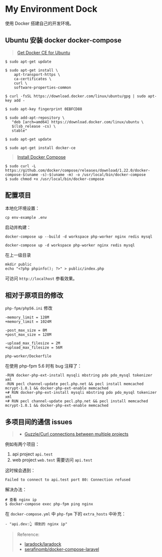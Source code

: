 # My Environment Dock

使用 Docker 搭建自己的开发环境。

## Ubuntu 安装 docker docker-compose

> [Get Docker CE for Ubuntu](https://docs.docker.com/install/linux/docker-ce/ubuntu/)

```
$ sudo apt-get update

$ sudo apt-get install \
    apt-transport-https \
    ca-certificates \
    curl \
    software-properties-common

$ curl -fsSL https://download.docker.com/linux/ubuntu/gpg | sudo apt-key add -

$ sudo apt-key fingerprint 0EBFCD88

$ sudo add-apt-repository \
   "deb [arch=amd64] https://download.docker.com/linux/ubuntu \
   $(lsb_release -cs) \
   stable"

$ sudo apt-get update

$ sudo apt-get install docker-ce
```

> [Install Docker Compose](https://docs.docker.com/compose/install/)

```
$ sudo curl -L https://github.com/docker/compose/releases/download/1.22.0/docker-compose-$(uname -s)-$(uname -m) -o /usr/local/bin/docker-compose
$ sudo chmod +x /usr/local/bin/docker-compose
```

## 配置项目

本地化环境设置：

```
cp env-example .env
```

启动并构建：

```
docker-compose up --build -d workspace php-worker nginx redis mysql

docker-compose up -d workspace php-worker nginx redis mysql
```

在上一级目录

```
mkdir public
echo "<?php phpinfo(); ?>" > public/index.php
```

可访问 `http://localhost` 参看效果。

## 相对于原项目的修改

`php-fpm/php56.ini` 修改

```
-memory_limit = 128M
+memory_limit = 1024M

-post_max_size = 8M
+post_max_size = 128M

-upload_max_filesize = 2M
+upload_max_filesize = 56M
```

`php-worker/Dockerfile`

在使用 php-fpm 5.6 时有 bug 注释了：

```
-RUN docker-php-ext-install mysqli mbstring pdo pdo_mysql tokenizer xml
-RUN pecl channel-update pecl.php.net && pecl install memcached mcrypt-1.0.1 && docker-php-ext-enable memcached
+# RUN docker-php-ext-install mysqli mbstring pdo pdo_mysql tokenizer xml
+# RUN pecl channel-update pecl.php.net && pecl install memcached mcrypt-1.0.1 && docker-php-ext-enable memcached
```

## 多项目间的通信 issues

> - [Guzzle/Curl connections between multiple projects](https://github.com/laradock/laradock/issues/435)

例如有两个项目：

1. api project `api.test`
2. web project `web.test` 需要访问 `api.test`

这时候会遇到：

```
Failed to connect to api.test port 80: Connection refused
```

解决办法：

```
# 查看 nginx ip
$ docker-compose exec php-fpm ping nginx
```

在 `docker-compose.yml` 中 `php-fpm` 下的 `extra_hosts` 中补充：

```
- "api.dev:👆 得到的 nginx ip"
```

> Reference:
> - [laradock/laradock](https://github.com/laradock/laradock)
> - [serafinomb/docker-compose-laravel](https://github.com/serafinomb/docker-compose-laravel)
